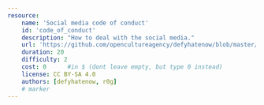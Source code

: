 ```yaml
---
resource:
    name: 'Social media code of conduct'
    id: 'code_of_conduct'
    description: "How to deal with the social media."
    url: 'https://github.com/opencultureagency/defyhatenow/blob/master/CAMEROON/SocialMedia-FieldGuide/social%20media%20code%20of%20conduct.pdf'
    duration: 20     
    difficulty: 2
    cost: 0      #in $ (dont leave empty, but type 0 instead)
    license: CC BY-SA 4.0
    authors: [defyhatenow, r0g]
    # marker
---
```

